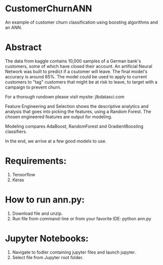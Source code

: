 # CustomerChurnANN
An example of customer churn classification using boosting algorithms and an ANN.

# Abstract

The data from kaggle contains 10,000 samples of a German bank's customers, some of which have closed their account. An artificial Neural Network was built to predict if a csutomer will leave. The final model's accuracy is around 85%. The model could be used to apply to current customers to "tag" customers that might be at risk to leave, to target with a campaign to prevent churn. 

For a thorough rundown please visit mysite: jlbdatasci.com

Feature Engineering and Selection shows the descriptive analytics and analysis that goes into picking the features, using a
Random Forest. The chosen engineered features are output for modeling.

Modeling compares AdaBoost, RandomForest and GradientBoosting classifiers.

In the end, we arrive at a few good models to use.

# Requirements:
1) Tensorflow
2) Keras

# How to run ann.py:

1) Download file and unzip.
2) Run file from command-line or from your favorite IDE:
  python ann.py

# Jupyter Notebooks:

1) Navigate to fodler containing jupyter files and launch jupyter.
2) Select file from Jupyter root folder.
